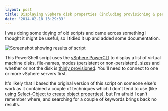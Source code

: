 ```yaml
---
layout: post
title: Displaying vSphere disk properties (including provisioning & persistence)
date: '2014-02-18 13:29:33'
---
```



I was doing some tidying of old scripts and came across something I thought it might be useful, so I tidied it up and added some documentation.

![Screenshot showing results of script](/content/images/2016/01/DiskInformation.png)

This PowerShell script uses the [vSphere PowerCLI](https://www.vmware.com/support/developer/PowerCLI/index.html) to display a list of virtual machine disks, file-names, modes (persistent or non-persistent), sizes and whether or not the disk is [thinly provisioned](https://www.vmware.com/products/vsphere/features/storage-thin-provisioning.html). You'll need to connect to one or more vSphere servers first.

<script src="https://gist.github.com/GuruAnt/9069627.js"></script>  
 It's likely that I based the original version of this script on someone else's work as it contained a couple of techniques which I don't tend to use (like [using Select-Object to create object properties](http://blogs.msdn.com/b/mediaandmicrocode/archive/2008/11/26/microcode-powershell-scripting-tricks-select-object-note-properties-vs-add-member-script-properties.aspx)), but I'm afraid I can't remember where, and searching for a couple of keywords brings back no results.


